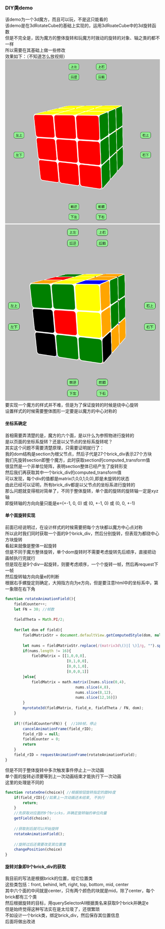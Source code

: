### DIY类demo
该demo为一个3d魔方，而且可以玩，不是这只能看的  
该demo是在3dRotateCube的基础上实现的，运用3dRoateCube中的3d旋转函数  
但是不完全是，因为魔方的整体旋转和玩魔方时拨动的旋转的对象、轴之类的都不一样  
所以需要在其基础上做一些修改  
效果如下：（不知道怎么放视频）  
![演示图1](./src/1.png)  
![演示图2](./src/2.png)  
要实现一个魔方的样式并不难，但是为了保证旋转的时候是绕中心旋转  
设置样式的时候需要整体图形一定要是以魔方的中心对称的  
#### 坐标系确定
首相需要弄清楚的是，魔方的六个面，是以什么为参照物进行旋转的  
是以页面的坐标系旋转？还是以父节点的坐标系旋转呢？  
其实这个问题不需要清楚原理，只需要证明就行了：  
我的dom结构是section为根父节点，然后子代是27个brick_div表示27个方块  
我们先旋转section即整个魔方，此时获取section的computed_transform值  
很显然是一个非单位矩阵，表明section整体已经产生了旋转形变  
然后我们再获取其中一个brick_div的computed_transform值  
可以发现，每个div的值都是matrix(1,0,0,1,0,0),即是未旋转的状态  
由此已经可以证明，所有brick_div都是以父节点的坐标系进行旋转的  
那么问题就变得相对简单了，不同于整体旋转，单个面的旋转的旋转轴一定是xyz轴  
即旋转轴的方向向量只能是e=(+-1, 0, 0) 或 (0, +-1, 0) 或 (0, 0, +-1)  
#### 单个面旋转实现
前面已经说明过，在设计样式的时候需要把每个方块都以魔方中心点对称  
所以此时我们同时获取一个面的9个brick_div，然后分别旋转，但表现为都绕中心方块旋转  
看起来就像是整体一起旋转  
但是不同于魔方整体旋转，单个dom旋转时不需要考虑旋转先后顺序，直接把动画帧执行完就行  
但是现在是9个div一起旋转，则要考虑顺序，一个个旋转一帧，然后再request下一帧  
然后旋转轴方向向量e的判断  
根据右手螺旋定则确定，大拇指方向为e方向，但是要注意html中的坐标系中，第一象限在右下角  
```javascript
function rotateAnimationField(){
    fieldCounter++;
    let FN = 30; //帧数

    fieldTheta = Math.PI/2;

    for(let dom of field){
        fieldMatrixStr = document.defaultView.getComputedStyle(dom, null).transform;  //获取浏览器计算后的cubic的3d矩阵值
        
        let nums = fieldMatrixStr.replace(/(matrix3d\()|[ \)]/g, "").split(",").map((item)=>+item);
        if(nums.length != 16){
            fieldMatrix = [[1,0,0,0],
                            [0,1,0,0],
                            [0,0,1,0],
                            [0,0,0,1]]
        }else{
            fieldMatrix = math.matrix([nums.slice(0,4),
                                nums.slice(4,8),
                                nums.slice(8,12),
                                nums.slice(12,16)])
        }
        myrotate3d(fieldMatrix, field_e, fieldTheta / FN, dom); 
    }
    
    if(!(fieldCounter%FN)) {  //100帧，停止
        cancelAnimationFrame(field_rID);
        field_rID = null;  
        fieldCounter = 0;
        return
    }
    field_rID = requestAnimationFrame(rotateAnimationField);
}
```
但是不同于整体旋转中多次触发事件停止上一次动画  
单个面的旋转必须要等到上一次动画结束才能执行下一次动画  
这里的处理是不同的  
```javascript
function rotateOne(choice){ //根据按钮旋转指定的面90度
    if(field_rID){//如果上一次动画还未结束, 不执行
        return;
    }
    //先获取对应面的9个bricks，并确定旋转轴的单位向量
    getField(choice);

    //获取到后就可以开始旋转
    rotateAnimationField();

    //旋转过后还需要改变其位置类
    changePosition(choice)
}
```
#### 旋转对象即9个brick_div的获取
我目前的写法是根据brick的位置，给它位置类  
这些类包括：front, behind, left, right, top, bottom, mid, center  
其中六个面的中间就是center，只有两个颜色的块就是mid，除了center，每个brick都有三个类  
然后根据旋转的目标，用querySelectorAll根据类名来获取9个brick并确定e  
但是始终觉得这种写法实在是太垃圾了，还很繁琐  
不如设计一个brick类，绑定brick_div，然后保存其位置信息  
后面将做出改进


